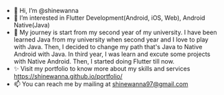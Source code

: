 - 👋 Hi, I’m @shinewanna
- 👀 I’m interested in Flutter Development(Android, iOS, Web), Android Native(Java)
- 💞️ My journey is start from my second year of my university. I have been learned Java from my university when second year and I love to play with Java. Then, I decided to change my path that's Java to Native Android with Java. In third year, I was learn and excute some projects with Native Android. Then, I started doing Flutter till now.
- ✨ Visit my portfolio to know more about my skills and services https://shinewanna.github.io/portfolio/
- 📫 You can reach me by mailing at shinewanna97@gmail.com


<!---
shinewanna/shinewanna is a ✨ special ✨ repository because its `README.md` (this file) appears on your GitHub profile.
You can click the Preview link to take a look at your changes.
--->
